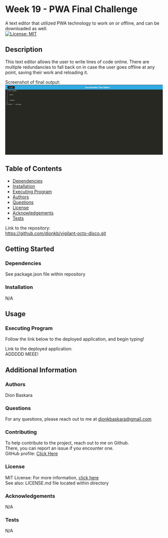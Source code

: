 # Week 19 - PWA Final Challenge

  A text editor that utilized PWA technology to work on or offline, and can be downloaded as well.  
  [![License: MIT](https://img.shields.io/badge/License-MIT-yellow.svg)](https://opensource.org/licenses/MIT)

  ## Description

  This text editor allows the user to write lines of code online. There are multiple redundancies to fall back on in case the user goes offline at any point, saving their work and reloading it. 

  Screenshot of final output:  
  ![screenshot or gif](assets/Screenshot.jpg)

  ## Table of Contents
  * [Dependencies](#dependencies)
  * [Installation](#installation)
  * [Executing Program](#execution)
  * [Authors](#authors)
  * [Questions](#questions)
  * [License](#license)
  * [Acknowledgements](#acknowledgements)
  * [Tests](#tests)

  Link to the repository:  
  https://github.com/dionkb/vigilant-octo-disco.git

  ## Getting Started

  ### Dependencies
  See package.json file within repository

  ### Installation
  N/A

  ## Usage

  ### Executing Program
  Follow the link below to the deployed application, and begin typing!
  
  Link to the deployed application:  
  ADDDDD MEEE!

  ## Additional Information

  ### Authors
  Dion Baskara

  ### Questions
  For any questions, please reach out to me at dionkbaskara@gmail.com

  ### Contributing
  To help contribute to the project, reach out to me on Github.  
  There, you can report an issue if you encounter one.  
  GitHub profile: <a href="https://github.com/dionkb">Click Here</a>

  ### License  
  MIT License: For more information,  <a href="https://opensource.org/license/mit/">click here</a>  
  See also: LICENSE.md file located within directory

  ### Acknowledgements
  N/A

  ### Tests
  N/A
  